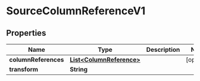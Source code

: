 

# SourceColumnReferenceV1


## Properties

| Name | Type | Description | Notes |
|------------ | ------------- | ------------- | -------------|
|**columnReferences** | [**List&lt;ColumnReference&gt;**](ColumnReference.md) |  |  [optional] |
|**transform** | **String** |  |  |



